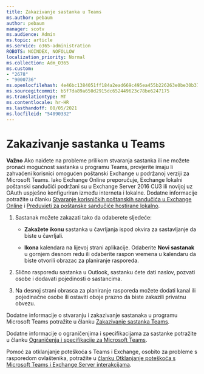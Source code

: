 ```yaml
---
title: Zakazivanje sastanka u Teams
ms.author: pebaum
author: pebaum
manager: scotv
ms.audience: Admin
ms.topic: article
ms.service: o365-administration
ROBOTS: NOINDEX, NOFOLLOW
localization_priority: Normal
ms.collection: Adm_O365
ms.custom:
- "2678"
- "9000736"
ms.openlocfilehash: 4e46bc1384051ff184a2ead669c495ea455b226263e0be30b37a339151d810a4
ms.sourcegitcommit: b5f7da89a650d2915dc652449623c78be6247175
ms.translationtype: MT
ms.contentlocale: hr-HR
ms.lasthandoff: 08/05/2021
ms.locfileid: "54090332"
---
```

# <a name="schedule-a-meeting-in-teams"></a>Zakazivanje sastanka u Teams

**Važno** Ako naiđete na probleme prilikom stvaranja sastanka ili ne možete pronaći mogućnost sastanka u programu Teams, provjerite imaju li zahvaćeni korisnici omogućen poštanski Exchange u podržanoj verziji za Microsoft Teams. Iako Exchange Online preporučuje, Exchange lokalni poštanski sandučići podržani su u Exchange Server 2016 CU3 ili novijoj uz OAuth uspješno konfiguriran između interneta i lokalne. Dodatne informacije potražite u članku [Stvaranje korisničkih poštanskih sandučića u Exchange Online](https://docs.microsoft.com/exchange/recipients-in-exchange-online/create-user-mailboxes) i [Preduvjeti za poštanske sandučiće hostirane lokalno](https://docs.microsoft.com/microsoftteams/exchange-teams-interact#requirements-for-mailboxes-hosted-on-premises). 

1. Sastanak možete zakazati tako da odaberete sljedeće:

    - **Zakažete ikonu** sastanka u čavrljanja ispod okvira za sastavljanje da biste u čavrljali.

    - **Ikona** kalendara na lijevoj strani aplikacije. Odaberite **Novi sastanak** u gornjem desnom redu ili odaberite raspon vremena u kalendaru da biste otvorili obrazac za planiranje rasporeda.

2. Slično rasporedu sastanka u Outlook, sastanku ćete dati naslov, pozvati osobe i dodavati pojedinosti o sastancima.

3. Na desnoj strani obrasca za planiranje rasporeda možete dodati kanal ili pojedinačne osobe ili ostaviti oboje prazno da biste zakazili privatnu obvezu.

Dodatne informacije o stvaranju i zakazivanje sastanaka u programu Microsoft Teams potražite u članku [Zakazivanje sastanka Teams](https://support.office.com/article/Schedule-a-meeting-in-Teams-943507a9-8583-4c58-b5d2-8ec8265e04e5).

Dodatne informacije o ograničenjima i specifikacijama za sastanke potražite u članku [Ograničenja i specifikacije za Microsoft Teams](https://docs.microsoft.com/microsoftteams/limits-specifications-teams#meetings-and-calls).

Pomoć za otklanjanje poteškoća s Teams i Exchange, osobito za probleme s rasporedom ovlaštenika, potražite u [članku Otklanjanje poteškoća s Microsoft Teams i Exchange Server interakcijama](https://docs.microsoft.com/microsoftteams/troubleshoot/known-issues/teams-exchange-interaction-issue).